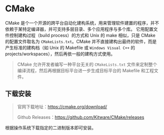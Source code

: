 # CMake

CMake 是个一个开源的跨平台自动化建构系统，用来管理软件建置的程序，并不依赖于某特定编译器，并可支持多层目录、多个应用程序与多个库。 它用配置文件控制建构过程（build process）的方式和 Unix 的 make 相似，只是 CMake 的配置文件取名为 `CMakeLists.txt`。CMake 并不直接建构出最终的软件，而是产生标准的建构档（如 Unix 的 Makefile 或 `Windows Visual C++` 的 projects/workspaces），然后再依一般的建构方式使用。

> CMake 允许开发者编写一种平台无关的 `CMakeLists.txt` 文件来定制整个编译流程，然后再根据目标平台进一步生成目标平台的 Makefile 和工程文件。

## 下载安装

> 官网下载地址：<https://cmake.org/download/>
>
> Github Releases：<https://github.com/Kitware/CMake/releases>

根据操作系统下载指定的二进制版本即可安装。